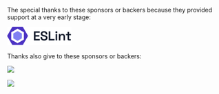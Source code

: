 The special thanks to these sponsors or backers because they provided support at a very early stage:

<img src="../assets/sponsors/eslint-logo-color.png" alt="eslint logo" width="150" />

Thanks also give to these sponsors or backers:

[![](https://opencollective.com/js-sdsl/tiers/sponsors.svg?avatarHeight=36)](https://opencollective.com/js-sdsl#support)

[![](https://opencollective.com/js-sdsl/tiers/backers.svg?avatarHeight=36)](https://opencollective.com/js-sdsl#support)
